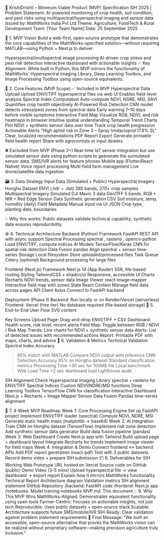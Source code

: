 🌾 KrishiDrishti – Minimum Viable Product (MVP) Specification
SIH 2025 | Problem Statement: AI-powered monitoring of crop health, soil condition, and pest risks using multispectral/hyperspectral imaging and sensor data
Issued by: MathWorks India Pvt Ltd
Theme: Agriculture, FoodTech & Rural Development
Team: [Your Team Name]
Date: 25 September 2025

🎯 1. MVP Vision
Build a web-first, open-source prototype that demonstrates the core capabilities of the MathWorks-specified solution—without requiring MATLAB—using Python + Next.js to deliver:

Hyperspectral/multispectral image processing
AI-driven crop stress and pest risk detection
Interactive dashboard with actionable insights
✅ Key Alignment: While built in Python, this MVP mirrors the functionality of MathWorks' Hyperspectral Imaging Library, Deep Learning Toolbox, and Image Processing Toolbox using open-source equivalents. 

🧩 2. Core Features (MVP Scope)
✅ Included in MVP
Hyperspectral Data Upload
Upload ENVI/TIFF hyperspectral files via web UI
Enables field-level analysis
Spectral Index Computation
Auto-compute NDVI, NDRE, MSI, SAVI
Quantifies crop health objectively
AI-Powered Risk Detection
CNN model detects stress/pest zones from spectral data
Early warning 7–10 days before visible symptoms
Interactive Field Map
Visualize RGB, NDVI, and risk heatmaps in browser
Intuitive spatial understanding
Temporal Trend Charts
Plot NDVI + synthetic sensor data over time
Track crop health progression
Actionable Alerts
"High aphid risk in Zone 3 – Spray Imidacloprid 17.8% SL"
Clear, localized recommendations
PDF Report Export
Generate printable field health report
Share with agronomists or input dealers

❌ Excluded from MVP (Phase 2+)
Real-time IoT sensor integration but use simulated sensor data using python scripts to geenerate the suimulated sensor data.
SMS/IVR alerts for feature phones
Mobile app (Flutter/React Native)
Voice report processing
Multi-field farm management
Live drone/satellite data ingestion

🗃️ 3. Data Strategy
Input Data (Simulated + Public)
Hyperspectral Imagery
Honghu Dataset
ENVI (.hdr + .dat)
385 bands, 270+ crop samples
Multispectral Imagery
Simulated DJI Mavic 3 data
GeoTIFF
5 bands: RGB + NIR + Red Edge
Sensor Data
Synthetic generation
CSV
Soil moisture, temp, humidity (daily)
Field Metadata
Manual input via UI
JSON
Crop type, planting date, boundaries

💡 Why this works: Public datasets validate technical capability; synthetic data ensures reproducibility. 

⚙️ 4. Technical Architecture
Backend (Python)
Framework
FastAPI
REST API with async support
Spectral Processing
spectral
,
rasterio
,
opencv-python
Load ENVI/TIFF, compute indices
AI Models
TensorFlow/Keras
CNN for spatial risk detection
Data Fusion
pandas
Align spectral + sensor time-series
Storage
Local filesystem
Store uploaded/processed files
Task Queue
Celery (optional)
Background processing for large files

Frontend (Next.js)
Framework
Next.js 14 (App Router)
SSR, file-based routing
Styling
TailwindCSS + shadcn/ui
Responsive, accessible UI
Charts
Recharts
NDVI trends, sensor data
Image Viewer
react-image-mapper
Interactive field map with zones
State
React Context
Manage field data across pages
API Client
Axios
Connect to FastAPI backend

Deployment (Phase 1)
Backend: Run locally or on Render/Vercel (serverless)
Frontend: Vercel (free tier)
No database required (file-based storage)
🔁 5. End-to-End User Flow
SVG content

Key Screens
Upload Page: Drag-and-drop ENVI/TIFF + CSV
Dashboard: Health score, risk level, recent alerts
Field Map: Toggle between RGB / NDVI / Risk Map
Trends: Line charts for NDVI + synthetic sensor data
Alerts: List of detected issues with recommended actions
Report: Printable PDF with maps, charts, and advice
🧪 6. Validation & Metrics
Technical Validation
Spectral Index Accuracy
>95% match with MATLAB
Compare NDVI output with reference
CNN Detection Accuracy
>85% on Honghu dataset
Standard classification metrics
Processing Time
<30 sec for 100MB file
Local benchmark
Web Load Time
<2 sec dashboard load
Lighthouse audit

SIH Alignment Check
Hyperspectral Imaging Library
spectral
+
rasterio
for ENVI/TIFF
Spectral Indices
Custom NDVI/NDRE/MSI functions
Deep Learning Toolbox
TensorFlow CNN for classification
Interactive Dashboard
Next.js + Recharts + Image Mapper
Sensor Data Fusion
Pandas time-series alignment

📅 7. 4-Week MVP Roadmap
Week 1: Core Processing Engine
Set up FastAPI project
Implement ENVI/TIFF loader (spectral)
Compute NDVI, NDRE, MSI
Generate static health maps (matplotlib → base64)
Week 2: AI Integration
Train CNN on Honghu dataset (TensorFlow)
Implement risk zone detection
Add synthetic sensor data generator
Build data fusion pipeline (pandas)
Week 3: Web Dashboard
Create Next.js app with Tailwind
Build upload page + dashboard layout
Integrate Recharts for trends
Implement image viewer for field maps
Week 4: Integration & Demo
Connect frontend ↔ backend APIs
Add PDF report generation (react-pdf)
Test with 3 public datasets
Record demo video + prepare SIH submission
📦 8. Deliverables for SIH
Working Web Prototype
URL hosted on Vercel
Source code on GitHub (public)
Demo Video (3–5 mins)
Upload hyperspectral file → view dashboard → export report
Explain how it mirrors MathWorks functionality
Technical Report
Architecture diagram
Validation metrics
SIH alignment statement
GitHub Repository
/backend: FastAPI code
/frontend: Next.js app
/notebooks: Model training notebooks
MVP.md: This document
💡 9. Why This MVP Wins
MathWorks-Aligned: Demonstrates equivalent functionality using open tools
Farmer-Centric: Focuses on actionable insights, not just tech
Reproducible: Uses public datasets + open-source stack
Scalable: Architecture supports future SMS/mobile/IVR
SIH-Ready: Clear validation against problem statement requirements
🌾 Final Message: "We built an accessible, open-source alternative that proves the MathWorks vision can be realized without proprietary software—making precision agriculture truly inclusive."